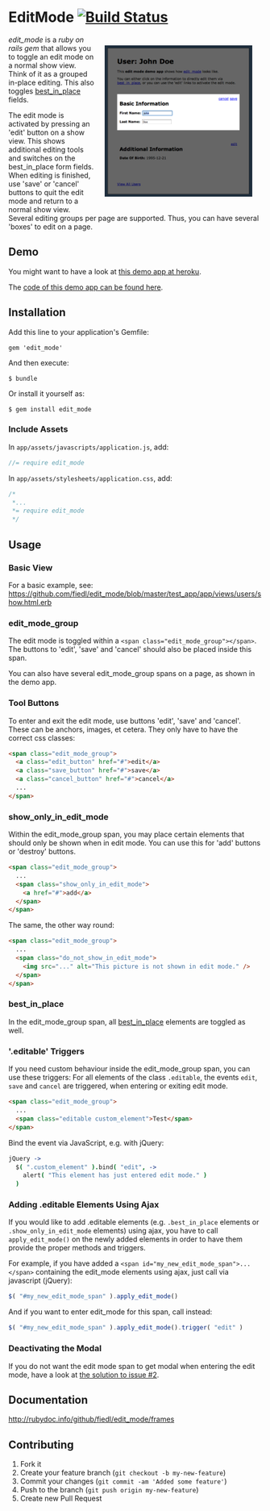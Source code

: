 # EditMode  [![Build Status](https://secure.travis-ci.org/fiedl/edit_mode.png?branch=master)](http://travis-ci.org/fiedl/edit_mode)

<img src="https://github.com/fiedl/edit_mode/raw/master/test_app/app/assets/images/screenshot.png" height="300" align="right" vspace="20" hspace="20" />

*edit_mode* is a *ruby on rails gem* that allows you to toggle an edit mode on a normal show view. 
Think of it as a grouped in-place editing. 
This also toggles [best_in_place](https://github.com/bernat/best_in_place) fields.

The edit mode is activated by pressing an 'edit' button on a show view. This shows additional editing tools 
and switches on the best_in_place form fields. When editing is finished, use 'save' or 'cancel' buttons to 
quit the edit mode and return to a normal show view. 
Several editing groups per page are supported. Thus, you can have several 'boxes' to edit on a page.

## Demo

You might want to have a look at [this demo app at heroku](http://edit-mode-test-app.herokuapp.com/).

The [code of this demo app can be found here](https://github.com/fiedl/edit_mode/tree/master/test_app).

## Installation

Add this line to your application's Gemfile:

    gem 'edit_mode'

And then execute:

    $ bundle

Or install it yourself as:

    $ gem install edit_mode

### Include Assets

In `app/assets/javascripts/application.js`, add:

```javascript
//= require edit_mode
```
	
In `app/assets/stylesheets/application.css`, add:

```css
/*
 *...
 *= require edit_mode
 */
```

## Usage

### Basic View

For a basic example, see: https://github.com/fiedl/edit_mode/blob/master/test_app/app/views/users/show.html.erb

### edit_mode_group

The edit mode is toggled within a `<span class="edit_mode_group"></span>`. The buttons to 'edit', 'save' and 'cancel' should also be placed inside this span.

You can also have several edit_mode_group spans on a page, as shown in the demo app.

### Tool Buttons

To enter and exit the edit mode, use buttons 'edit', 'save' and 'cancel'. These can be anchors, images, et cetera. They only have to have the correct css classes: 

```html
<span class="edit_mode_group">
  <a class="edit_button" href="#">edit</a>
  <a class="save_button" href="#">save</a>
  <a class="cancel_button" href="#">cancel</a>
  ...
</span>
```

### show_only_in_edit_mode

Within the edit_mode_group span, you may place certain elements that should only be shown when in edit mode. You can use this for 'add' buttons or 'destroy' buttons.

```html
<span class="edit_mode_group">
  ...
  <span class="show_only_in_edit_mode">
    <a href="#">add</a>
  </span>
</span>
```

The same, the other way round:

```html
<span class="edit_mode_group">
  ...
  <span class="do_not_show_in_edit_mode">
    <img src="..." alt="This picture is not shown in edit mode." />
  </span>
</span>
```

### best_in_place

In the edit_mode_group span, all [best_in_place](https://github.com/bernat/best_in_place) elements are toggled as well.

### '.editable' Triggers

If you need custom behaviour inside the edit_mode_group span, you can use these triggers: For all elements of the class `.editable`, the events `edit`, `save` and `cancel` are triggered, when entering or exiting edit mode.

```html
<span class="edit_mode_group">
  ...
  <span class="editable custom_element">Test</span>
</span>
```

Bind the event via JavaScript, e.g. with jQuery:

```coffee
jQuery ->
  $( ".custom_element" ).bind( "edit", ->
    alert( "This element has just entered edit mode." )
  )
```

### Adding .editable Elements Using Ajax

If you would like to add .editable elements (e.g. `.best_in_place` elements or `.show_only_in_edit_mode` elements) using
ajax, you have to call `apply_edit_mode()` on the newly added elements in order to have them provide the proper methods
and triggers.

For example, if you have added a `<span id="my_new_edit_mode_span">...</span>` containing
the edit_mode elements using ajax, just call via javascript (jQuery):
    
```javascript
$( "#my_new_edit_mode_span" ).apply_edit_mode()
```    

And if you want to enter edit_mode for this span, call instead:
    
```javascript
$( "#my_new_edit_mode_span" ).apply_edit_mode().trigger( "edit" )
```

### Deactivating the Modal

If you do not want the edit mode span to get modal when entering the edit mode, have a look at [the solution to issue #2](https://github.com/fiedl/edit_mode/issues/2).

## Documentation

http://rubydoc.info/github/fiedl/edit_mode/frames

## Contributing

1. Fork it
2. Create your feature branch (`git checkout -b my-new-feature`)
3. Commit your changes (`git commit -am 'Added some feature'`)
4. Push to the branch (`git push origin my-new-feature`)
5. Create new Pull Request



